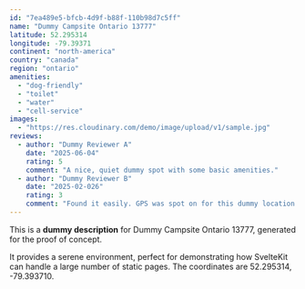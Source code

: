 ```yaml
---
id: "7ea489e5-bfcb-4d9f-b88f-110b98d7c5ff"
name: "Dummy Campsite Ontario 13777"
latitude: 52.295314
longitude: -79.39371
continent: "north-america"
country: "canada"
region: "ontario"
amenities:
  - "dog-friendly"
  - "toilet"
  - "water"
  - "cell-service"
images:
  - "https://res.cloudinary.com/demo/image/upload/v1/sample.jpg"
reviews:
  - author: "Dummy Reviewer A"
    date: "2025-06-04"
    rating: 5
    comment: "A nice, quiet dummy spot with some basic amenities."
  - author: "Dummy Reviewer B"
    date: "2025-02-026"
    rating: 3
    comment: "Found it easily. GPS was spot on for this dummy location."
---
```


This is a **dummy description** for Dummy Campsite Ontario 13777, generated for the proof of concept.

It provides a serene environment, perfect for demonstrating how SvelteKit can handle a large number of static pages. The coordinates are 52.295314, -79.393710.
